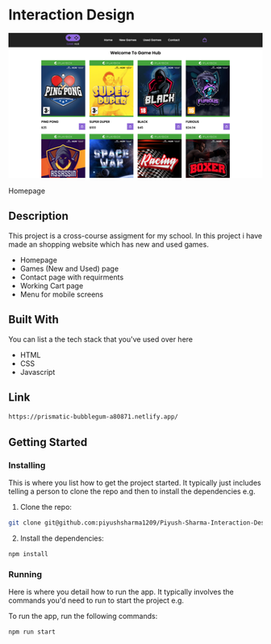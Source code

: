 # Interaction Design

![image](img/gamehubpage.png)

Homepage

## Description

This project is a cross-course assigment for my school. In this project i have made an shopping website which has new and used games.

- Homepage
- Games (New and Used) page
- Contact page with requirments
- Working Cart page
- Menu for mobile screens

## Built With

You can list a the tech stack that you've used over here

- HTML
- CSS
- Javascript

## Link
```bash
https://prismatic-bubblegum-a80871.netlify.app/
```

## Getting Started

### Installing

This is where you list how to get the project started. It typically just includes telling a person to clone the repo and then to install the dependencies e.g.

1. Clone the repo:

```bash
git clone git@github.com:piyushsharma1209/Piyush-Sharma-Interaction-Design-CA.git
```

2. Install the dependencies:

```
npm install
```

### Running

Here is where you detail how to run the app. It typically involves the commands you'd need to run to start the project e.g.

To run the app, run the following commands:

```bash
npm run start
```
